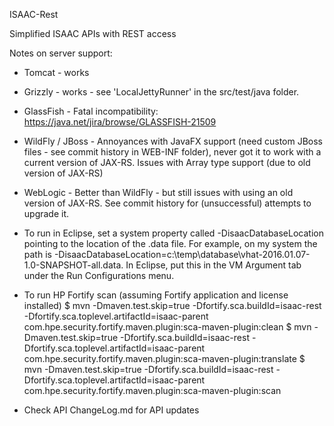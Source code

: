 ISAAC-Rest 

Simplified ISAAC APIs with REST access

Notes on server support:

- Tomcat - works

- Grizzly - works - see 'LocalJettyRunner' in the src/test/java folder.

- GlassFish - Fatal incompatibility: https://java.net/jira/browse/GLASSFISH-21509

- WildFly / JBoss - Annoyances with JavaFX support (need custom JBoss files - see commit history in WEB-INF folder), never got it to work 
with a current version of JAX-RS.  Issues with Array type support (due to old version of JAX-RS)

- WebLogic - Better than WildFly - but still issues with using an old version of JAX-RS.  See commit history for (unsuccessful) attempts
to upgrade it. 

- To run in Eclipse, set a system property called -DisaacDatabaseLocation pointing to the location of the .data file. For example, on my system the path is -DisaacDatabaseLocation=c:\temp\database\vhat-2016.01.07-1.0-SNAPSHOT-all.data. In Eclipse, put this in the VM Argument tab under the Run Configurations menu.

- To run HP Fortify scan (assuming Fortify application and license installed)
	$ mvn -Dmaven.test.skip=true -Dfortify.sca.buildId=isaac-rest -Dfortify.sca.toplevel.artifactId=isaac-parent com.hpe.security.fortify.maven.plugin:sca-maven-plugin:clean
	$ mvn -Dmaven.test.skip=true -Dfortify.sca.buildId=isaac-rest -Dfortify.sca.toplevel.artifactId=isaac-parent com.hpe.security.fortify.maven.plugin:sca-maven-plugin:translate
	$ mvn -Dmaven.test.skip=true -Dfortify.sca.buildId=isaac-rest -Dfortify.sca.toplevel.artifactId=isaac-parent com.hpe.security.fortify.maven.plugin:sca-maven-plugin:scan
	
- Check API ChangeLog.md for API updates





